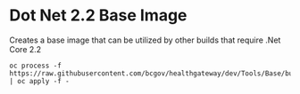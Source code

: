 # Dot Net 2.2 Base Image

Creates a base image that can be utilized by other builds that require .Net Core 2.2

```console
oc process -f https://raw.githubusercontent.com/bcgov/healthgateway/dev/Tools/Base/build.yaml | oc apply -f -
```
